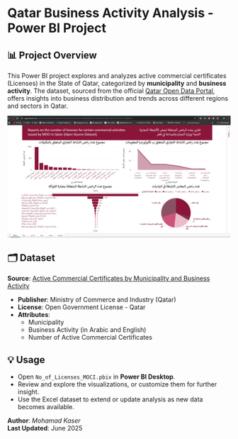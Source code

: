 # Qatar Business Activity Analysis - Power BI Project

## 📊 Project Overview

This Power BI project explores and analyzes active commercial certificates (Licenses) in the State of Qatar, categorized by **municipality** and **business activity**. The dataset, sourced from the official [Qatar Open Data Portal](https://www.data.gov.qa), offers insights into business distribution and trends across different regions and sectors in Qatar.


![Qatar Business Activity Analysis](Report.png)




## 🗂️ Dataset

**Source**: [Active Commercial Certificates by Municipality and Business Activity](https://www.data.gov.qa/explore/dataset/moci-active-certificates-by-municipality-and-business-activity/table/)

- **Publisher**: Ministry of Commerce and Industry (Qatar)
- **License**: Open Government License - Qatar
- **Attributes**:
  - Municipality
  - Business Activity (in Arabic and English)
  - Number of Active Commercial Certificates
 

## 💡 Usage

- Open `No_of_Licenses_MOCI.pbix` in **Power BI Desktop**.
- Review and explore the visualizations, or customize them for further insight.
- Use the Excel dataset to extend or update analysis as new data becomes available.


**Author**: *Mohamad Kaser*  
**Last Updated**: June 2025
